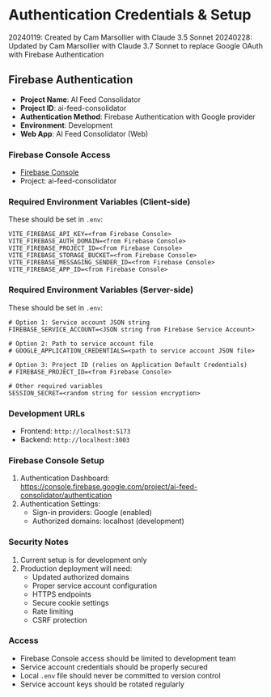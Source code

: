 # Authentication Credentials & Setup

20240119: Created by Cam Marsollier with Claude 3.5 Sonnet
20240228: Updated by Cam Marsollier with Claude 3.7 Sonnet to replace Google OAuth with Firebase Authentication

## Firebase Authentication
- **Project Name**: AI Feed Consolidator
- **Project ID**: ai-feed-consolidator
- **Authentication Method**: Firebase Authentication with Google provider
- **Environment**: Development
- **Web App**: AI Feed Consolidator (Web)

### Firebase Console Access
- [Firebase Console](https://console.firebase.google.com)
- Project: ai-feed-consolidator

### Required Environment Variables (Client-side)
These should be set in `.env`:
```env
VITE_FIREBASE_API_KEY=<from Firebase Console>
VITE_FIREBASE_AUTH_DOMAIN=<from Firebase Console>
VITE_FIREBASE_PROJECT_ID=<from Firebase Console>
VITE_FIREBASE_STORAGE_BUCKET=<from Firebase Console>
VITE_FIREBASE_MESSAGING_SENDER_ID=<from Firebase Console>
VITE_FIREBASE_APP_ID=<from Firebase Console>
```

### Required Environment Variables (Server-side)
These should be set in `.env`:
```env
# Option 1: Service account JSON string
FIREBASE_SERVICE_ACCOUNT=<JSON string from Firebase Service Account>

# Option 2: Path to service account file
# GOOGLE_APPLICATION_CREDENTIALS=<path to service account JSON file>

# Option 3: Project ID (relies on Application Default Credentials)
# FIREBASE_PROJECT_ID=<from Firebase Console>

# Other required variables
SESSION_SECRET=<random string for session encryption>
```

### Development URLs
- Frontend: `http://localhost:5173`
- Backend: `http://localhost:3003`

### Firebase Console Setup
1. Authentication Dashboard: https://console.firebase.google.com/project/ai-feed-consolidator/authentication
2. Authentication Settings:
   - Sign-in providers: Google (enabled)
   - Authorized domains: localhost (development)

### Security Notes
1. Current setup is for development only
2. Production deployment will need:
   - Updated authorized domains
   - Proper service account configuration
   - HTTPS endpoints
   - Secure cookie settings
   - Rate limiting
   - CSRF protection

### Access
- Firebase Console access should be limited to development team
- Service account credentials should be properly secured
- Local `.env` file should never be committed to version control
- Service account keys should be rotated regularly 